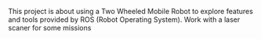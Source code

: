 This project is about using a Two Wheeled Mobile Robot to explore features and tools provided by ROS (Robot Operating System).
Work with a laser scaner for some missions 
